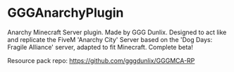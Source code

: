 # GGGAnarchyPlugin
Anarchy Minecraft Server plugin. Made by GGG Dunlix. Designed to act like and replicate the FiveM 'Anarchy City' Server based on the 'Dog Days: Fragile Alliance' server, adapted to fit Minecraft. Complete beta!


Resource pack repo: https://github.com/gggdunlix/GGGMCA-RP
